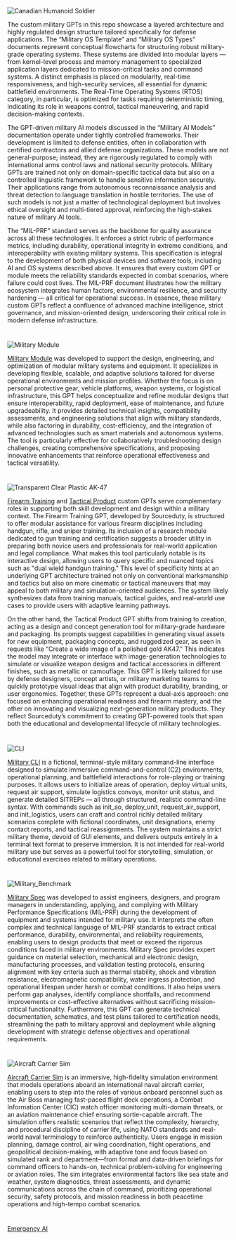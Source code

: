 ![Canadian Humanoid Soldier](https://github.com/user-attachments/assets/2ed035bd-3cdd-4747-9869-abf3e5c3e890)

The custom military GPTs in this repo showcase a layered architecture and highly regulated design structure tailored specifically for defense applications. The “Military OS Template” and “Military OS Types” documents represent conceptual flowcharts for structuring robust military-grade operating systems. These systems are divided into modular layers — from kernel-level process and memory management to specialized application layers dedicated to mission-critical tasks and command systems. A distinct emphasis is placed on modularity, real-time responsiveness, and high-security services, all essential for dynamic battlefield environments. The Real-Time Operating Systems (RTOS) category, in particular, is optimized for tasks requiring deterministic timing, indicating its role in weapons control, tactical maneuvering, and rapid decision-making contexts.

The GPT-driven military AI models discussed in the “Military AI Models” documentation operate under tightly controlled frameworks. Their development is limited to defense entities, often in collaboration with certified contractors and allied defense organizations. These models are not general-purpose; instead, they are rigorously regulated to comply with international arms control laws and national security protocols. Military GPTs are trained not only on domain-specific tactical data but also on a controlled linguistic framework to handle sensitive information securely. Their applications range from autonomous reconnaissance analysis and threat detection to language translation in hostile territories. The use of such models is not just a matter of technological deployment but involves ethical oversight and multi-tiered approval, reinforcing the high-stakes nature of military AI tools.

The “MIL-PRF” standard serves as the backbone for quality assurance across all these technologies. It enforces a strict rubric of performance metrics, including durability, operational integrity in extreme conditions, and interoperability with existing military systems. This specification is integral to the development of both physical devices and software tools, including AI and OS systems described above. It ensures that every custom GPT or module meets the reliability standards expected in combat scenarios, where failure could cost lives. The MIL-PRF document illustrates how the military ecosystem integrates human factors, environmental resilience, and security hardening — all critical for operational success. In essence, these military custom GPTs reflect a confluence of advanced machine intelligence, strict governance, and mission-oriented design, underscoring their critical role in modern defense infrastructure.

#

![Military Module](https://github.com/user-attachments/assets/cc0c20cf-f57d-4e7c-8f31-1378633a8511)

[Military Module](https://chatgpt.com/g/g-677ec39e33f881918d6d02c27918bd7d-military-module) was developed to support the design, engineering, and optimization of modular military systems and equipment. It specializes in developing flexible, scalable, and adaptive solutions tailored for diverse operational environments and mission profiles. Whether the focus is on personal protective gear, vehicle platforms, weapon systems, or logistical infrastructure, this GPT helps conceptualize and refine modular designs that ensure interoperability, rapid deployment, ease of maintenance, and future upgradeability. It provides detailed technical insights, compatibility assessments, and engineering solutions that align with military standards, while also factoring in durability, cost-efficiency, and the integration of advanced technologies such as smart materials and autonomous systems. The tool is particularly effective for collaboratively troubleshooting design challenges, creating comprehensive specifications, and proposing innovative enhancements that reinforce operational effectiveness and tactical versatility.

#

![Transparent Clear Plastic AK-47](https://github.com/user-attachments/assets/62cdb228-1e6e-4eaa-a4fc-fa9812c88532)

[Firearm Training](https://chatgpt.com/g/g-677be7ada6348191ae5ad6cc3fdff0da-firearm-training) and [Tactical Product](https://chatgpt.com/g/g-68138132fdc0819189ff4a4b84badf77-tactical-product) custom GPTs serve complementary roles in supporting both skill development and design within a military context. The Firearm Training GPT, developed by Sourceduty, is structured to offer modular assistance for various firearm disciplines including handgun, rifle, and sniper training. Its inclusion of a research module dedicated to gun training and certification suggests a broader utility in preparing both novice users and professionals for real-world application and legal compliance. What makes this tool particularly notable is its interactive design, allowing users to query specific and nuanced topics such as "dual wield handgun training." This level of specificity hints at an underlying GPT architecture trained not only on conventional marksmanship and tactics but also on more cinematic or tactical maneuvers that may appeal to both military and simulation-oriented audiences. The system likely synthesizes data from training manuals, tactical guides, and real-world use cases to provide users with adaptive learning pathways.

On the other hand, the Tactical Product GPT shifts from training to creation, acting as a design and concept generation tool for military-grade hardware and packaging. Its prompts suggest capabilities in generating visual assets for new equipment, packaging concepts, and ruggedized gear, as seen in requests like “Create a wide image of a polished gold AK47.” This indicates the model may integrate or interface with image-generation technologies to simulate or visualize weapon designs and tactical accessories in different finishes, such as metallic or camouflage. This GPT is likely tailored for use by defense designers, concept artists, or military marketing teams to quickly prototype visual ideas that align with product durability, branding, or user ergonomics. Together, these GPTs represent a dual-axis approach: one focused on enhancing operational readiness and firearm mastery, and the other on innovating and visualizing next-generation military products. They reflect Sourceduty’s commitment to creating GPT-powered tools that span both the educational and developmental lifecycle of military technologies.

#

![CLI](https://github.com/user-attachments/assets/501e5ac3-d64c-4198-bbde-6178078ea298)

[Military CLI](https://chatgpt.com/g/g-6829c450f6ec8191863903b23dd47b38-military-cli) is a fictional, terminal-style military command-line interface designed to simulate immersive command-and-control (C2) environments, operational planning, and battlefield interactions for role-playing or training purposes. It allows users to initialize areas of operation, deploy virtual units, request air support, simulate logistics convoys, monitor unit status, and generate detailed SITREPs — all through structured, realistic command-line syntax. With commands such as init_ao, deploy_unit, request_air_support, and init_logistics, users can craft and control richly detailed military scenarios complete with fictional coordinates, unit designations, enemy contact reports, and tactical reassignments. The system maintains a strict military theme, devoid of GUI elements, and delivers outputs entirely in a terminal text format to preserve immersion. It is not intended for real-world military use but serves as a powerful tool for storytelling, simulation, or educational exercises related to military operations.

#

![Military_Benchmark](https://github.com/user-attachments/assets/aa1f4976-5ee8-4091-b0ed-e816ec655ae7)

[Military Spec](https://chatgpt.com/g/g-678cf9f078148191a1650842cbf85c10-military-spec) was developed to assist engineers, designers, and program managers in understanding, applying, and complying with Military Performance Specifications (MIL-PRF) during the development of equipment and systems intended for military use. It interprets the often complex and technical language of MIL-PRF standards to extract critical performance, durability, environmental, and reliability requirements, enabling users to design products that meet or exceed the rigorous conditions faced in military environments. Military Spec provides expert guidance on material selection, mechanical and electronic design, manufacturing processes, and validation testing protocols, ensuring alignment with key criteria such as thermal stability, shock and vibration resistance, electromagnetic compatibility, water ingress protection, and operational lifespan under harsh or combat conditions. It also helps users perform gap analyses, identify compliance shortfalls, and recommend improvements or cost-effective alternatives without sacrificing mission-critical functionality. Furthermore, this GPT can generate technical documentation, schematics, and test plans tailored to certification needs, streamlining the path to military approval and deployment while aligning development with strategic defense objectives and operational requirements.

#

![Aircraft Carrier Sim](https://github.com/user-attachments/assets/a3ad5c21-352e-4aed-a1b1-7c32b78407ec)

[Aircraft Carrier Sim](https://chatgpt.com/g/g-68299f1c3f608191b8fe4697bab6c969-aircraft-carrier-sim) is an immersive, high-fidelity simulation environment that models operations aboard an international naval aircraft carrier, enabling users to step into the roles of various onboard personnel such as the Air Boss managing fast-paced flight deck operations, a Combat Information Center (CIC) watch officer monitoring multi-domain threats, or an aviation maintenance chief ensuring sortie-capable aircraft. The simulation offers realistic scenarios that reflect the complexity, hierarchy, and procedural discipline of carrier life, using NATO standards and real-world naval terminology to reinforce authenticity. Users engage in mission planning, damage control, air wing coordination, flight operations, and geopolitical decision-making, with adaptive tone and focus based on simulated rank and department—from formal and data-driven briefings for command officers to hands-on, technical problem-solving for engineering or aviation roles. The sim integrates environmental factors like sea state and weather, system diagnostics, threat assessments, and dynamic communications across the chain of command, prioritizing operational security, safety protocols, and mission readiness in both peacetime operations and high-tempo combat scenarios.

#

[Emergency AI](https://github.com/sourceduty/Emergency_AI)
